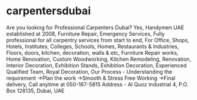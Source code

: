 # carpentersdubai
Are you looking for Professional Carpenters Dubai?  Yes,  Handymen UAE established at 2008,  Furniture Repair,  Emergency Services,  Fully professional for all carpentry services from start to end,  For Office, Shops, Hotels, Institutes, Colleges, Schools, Homes, Restaurants &amp; Industries,  Floors, doors, kitchen, decoration, walls &amp; etc,  Furniture Repair works,  Home Renovation, Custom Woodworking, Kitchen Remodeling, Renovation,  Interior Decoration, Exhibition Stands, Exhibition Decoration,  Experienced Qualified Team,  Royal Decoration,    Our Process - Understanding the requirement ->Plan the work ->Smooth &amp; Stress Free Working ->Final delivery,    Call anytime at 050-187-5815  Address - Al Quoz industrial 4, P.O. Box 128135, Dubai, UAE
